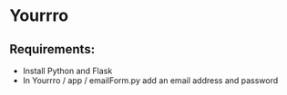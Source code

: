 Yourrro
=======

Requirements:
------------
- Install Python and Flask
- In Yourrro / app / emailForm.py add an email address and password
